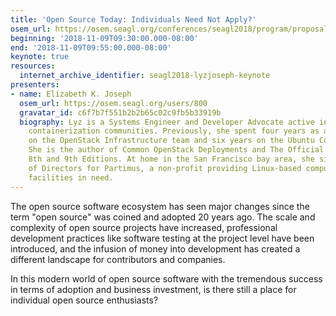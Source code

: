 ```yaml
---
title: 'Open Source Today: Individuals Need Not Apply?'
osem_url: https://osem.seagl.org/conferences/seagl2018/program/proposals/579
beginning: '2018-11-09T09:30:00.000-08:00'
end: '2018-11-09T09:55:00.000-08:00'
keynote: true
resources:
  internet_archive_identifier: seagl2018-lyzjoseph-keynote
presenters:
- name: Elizabeth K. Joseph
  osem_url: https://osem.seagl.org/users/800
  gravatar_id: c6f7b7f551b2b2b65c02c9fb5b33919b
  biography: Lyz is a Systems Engineer and Developer Advocate active in DevOps and
    containerization communities. Previously, she spent four years as a systems engineer
    on the OpenStack Infrastructure team and six years on the Ubuntu Community Council.
    She is the author of Common OpenStack Deployments and The Official Ubuntu Book,
    8th and 9th Editions. At home in the San Francisco bay area, she sits on the Board
    of Directors for Partimus, a non-profit providing Linux-based computers to learning
    facilities in need.
---
```


The open source software ecosystem has seen major changes since the term "open source" was coined and adopted 20 years ago. The scale and complexity of open source projects have increased, professional development practices like software testing at the project level have been introduced, and the infusion of money into development has created a different landscape for contributors and companies.

In this modern world of open source software with the tremendous success in terms of adoption and business investment, is there still a place for individual open source enthusiasts?
